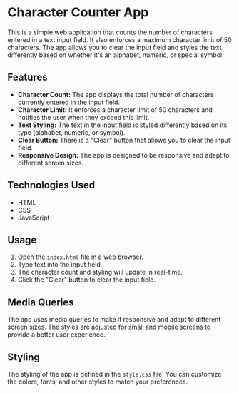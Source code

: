 # Character Counter App

This is a simple web application that counts the number of characters entered in a text input field. It also enforces a maximum character limit of 50 characters. The app allows you to clear the input field and styles the text differently based on whether it's an alphabet, numeric, or special symbol.

## Features

- **Character Count:** The app displays the total number of characters currently entered in the input field.
- **Character Limit:** It enforces a character limit of 50 characters and notifies the user when they exceed this limit.
- **Text Styling:** The text in the input field is styled differently based on its type (alphabet, numeric, or symbol).
- **Clear Button:** There is a "Clear" button that allows you to clear the input field.
- **Responsive Design:** The app is designed to be responsive and adapt to different screen sizes.

## Technologies Used

- HTML
- CSS
- JavaScript

## Usage

1. Open the `index.html` file in a web browser.
2. Type text into the input field.
3. The character count and styling will update in real-time.
4. Click the "Clear" button to clear the input field.

## Media Queries

The app uses media queries to make it responsive and adapt to different screen sizes. The styles are adjusted for small and mobile screens to provide a better user experience.

## Styling

The styling of the app is defined in the `style.css` file. You can customize the colors, fonts, and other styles to match your preferences.
